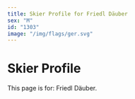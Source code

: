 ```yaml
---
title: Skier Profile for Friedl Däuber
sex: "M"
id: "1303"
image: "/img/flags/ger.svg" 
---
```


# Skier Profile

This page is for: Friedl Däuber.
    